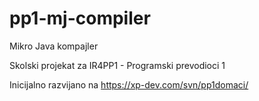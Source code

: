 # pp1-mj-compiler
Mikro Java kompajler

Skolski projekat za IR4PP1 - Programski prevodioci 1

Inicijalno razvijano na https://xp-dev.com/svn/pp1domaci/
